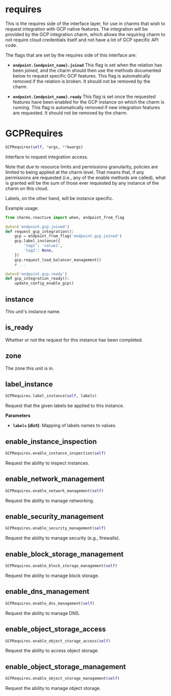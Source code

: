 <h1 id="requires">requires</h1>


This is the requires side of the interface layer, for use in charms that
wish to request integration with GCP native features.  The integration will
be provided by the GCP integration charm, which allows the requiring charm
to not require cloud credentials itself and not have a lot of GCP specific
API code.

The flags that are set by the requires side of this interface are:

* **`endpoint.{endpoint_name}.joined`** This flag is set when the relation
  has been joined, and the charm should then use the methods documented below
  to request specific GCP features.  This flag is automatically removed if
  the relation is broken.  It should not be removed by the charm.

* **`endpoint.{endpoint_name}.ready`** This flag is set once the requested
  features have been enabled for the GCP instance on which the charm is
  running.  This flag is automatically removed if new integration features
  are requested.  It should not be removed by the charm.

<h1 id="requires.GCPRequires">GCPRequires</h1>

```python
GCPRequires(self, *args, **kwargs)
```

Interface to request integration access.

Note that due to resource limits and permissions granularity, policies are
limited to being applied at the charm level.  That means that, if any
permissions are requested (i.e., any of the enable methods are called),
what is granted will be the sum of those ever requested by any instance of
the charm on this cloud.

Labels, on the other hand, will be instance specific.

Example usage:

```python
from charms.reactive import when, endpoint_from_flag

@when('endpoint.gcp.joined')
def request_gcp_integration():
    gcp = endpoint_from_flag('endpoint.gcp.joined')
    gcp.label_instance({
        'tag1': 'value1',
        'tag2': None,
    })
    gcp.request_load_balancer_management()
    # ...

@when('endpoint.gcp.ready')
def gcp_integration_ready():
    update_config_enable_gcp()
```

<h2 id="requires.GCPRequires.instance">instance</h2>


This unit's instance name.

<h2 id="requires.GCPRequires.is_ready">is_ready</h2>


Whether or not the request for this instance has been completed.

<h2 id="requires.GCPRequires.zone">zone</h2>


The zone this unit is in.

<h2 id="requires.GCPRequires.label_instance">label_instance</h2>

```python
GCPRequires.label_instance(self, labels)
```

Request that the given labels be applied to this instance.

__Parameters__

- __`labels` (dict)__: Mapping of labels names to values.

<h2 id="requires.GCPRequires.enable_instance_inspection">enable_instance_inspection</h2>

```python
GCPRequires.enable_instance_inspection(self)
```

Request the ability to inspect instances.

<h2 id="requires.GCPRequires.enable_network_management">enable_network_management</h2>

```python
GCPRequires.enable_network_management(self)
```

Request the ability to manage networking.

<h2 id="requires.GCPRequires.enable_security_management">enable_security_management</h2>

```python
GCPRequires.enable_security_management(self)
```

Request the ability to manage security (e.g., firewalls).

<h2 id="requires.GCPRequires.enable_block_storage_management">enable_block_storage_management</h2>

```python
GCPRequires.enable_block_storage_management(self)
```

Request the ability to manage block storage.

<h2 id="requires.GCPRequires.enable_dns_management">enable_dns_management</h2>

```python
GCPRequires.enable_dns_management(self)
```

Request the ability to manage DNS.

<h2 id="requires.GCPRequires.enable_object_storage_access">enable_object_storage_access</h2>

```python
GCPRequires.enable_object_storage_access(self)
```

Request the ability to access object storage.

<h2 id="requires.GCPRequires.enable_object_storage_management">enable_object_storage_management</h2>

```python
GCPRequires.enable_object_storage_management(self)
```

Request the ability to manage object storage.

